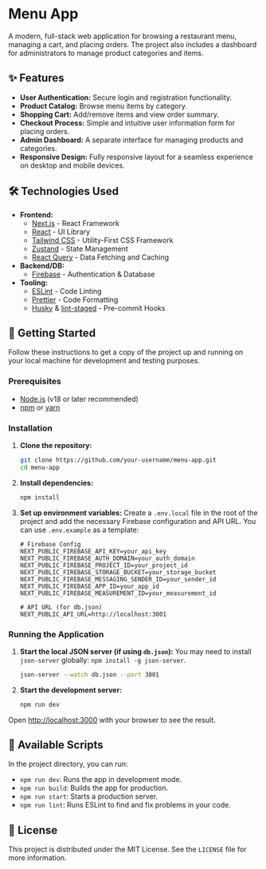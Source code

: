 # Menu App

A modern, full-stack web application for browsing a restaurant menu, managing a cart, and placing orders. The project also includes a dashboard for administrators to manage product categories and items.

## ✨ Features

- **User Authentication:** Secure login and registration functionality.
- **Product Catalog:** Browse menu items by category.
- **Shopping Cart:** Add/remove items and view order summary.
- **Checkout Process:** Simple and intuitive user information form for placing orders.
- **Admin Dashboard:** A separate interface for managing products and categories.
- **Responsive Design:** Fully responsive layout for a seamless experience on desktop and mobile devices.

## 🛠️ Technologies Used

- **Frontend:**
  - [Next.js](https://nextjs.org/) - React Framework
  - [React](https://reactjs.org/) - UI Library
  - [Tailwind CSS](https://tailwindcss.com/) - Utility-First CSS Framework
  - [Zustand](https://github.com/pmndrs/zustand) - State Management
  - [React Query](https://tanstack.com/query/latest) - Data Fetching and Caching
- **Backend/DB:**
  - [Firebase](https://firebase.google.com/) - Authentication & Database
- **Tooling:**
  - [ESLint](https://eslint.org/) - Code Linting
  - [Prettier](https://prettier.io/) - Code Formatting
  - [Husky](https://typicode.github.io/husky/) & [lint-staged](https://github.com/okonet/lint-staged) - Pre-commit Hooks

## 🚀 Getting Started

Follow these instructions to get a copy of the project up and running on your local machine for development and testing purposes.

### Prerequisites

- [Node.js](https://nodejs.org/en/) (v18 or later recommended)
- [npm](https://www.npmjs.com/) or [yarn](https://yarnpkg.com/)

### Installation

1.  **Clone the repository:**
    ```sh
    git clone https://github.com/your-username/menu-app.git
    cd menu-app
    ```

2.  **Install dependencies:**
    ```sh
    npm install
    ```

3.  **Set up environment variables:**
    Create a `.env.local` file in the root of the project and add the necessary Firebase configuration and API URL. You can use `.env.example` as a template:
    ```env
    # Firebase Config
    NEXT_PUBLIC_FIREBASE_API_KEY=your_api_key
    NEXT_PUBLIC_FIREBASE_AUTH_DOMAIN=your_auth_domain
    NEXT_PUBLIC_FIREBASE_PROJECT_ID=your_project_id
    NEXT_PUBLIC_FIREBASE_STORAGE_BUCKET=your_storage_bucket
    NEXT_PUBLIC_FIREBASE_MESSAGING_SENDER_ID=your_sender_id
    NEXT_PUBLIC_FIREBASE_APP_ID=your_app_id
    NEXT_PUBLIC_FIREBASE_MEASUREMENT_ID=your_measurement_id

    # API URL (for db.json)
    NEXT_PUBLIC_API_URL=http://localhost:3001
    ```

### Running the Application

1.  **Start the local JSON server (if using `db.json`):**
    You may need to install `json-server` globally: `npm install -g json-server`.
    ```sh
    json-server --watch db.json --port 3001
    ```

2.  **Start the development server:**
    ```sh
    npm run dev
    ```

Open [http://localhost:3000](http://localhost:3000) with your browser to see the result.

## 📜 Available Scripts

In the project directory, you can run:

- `npm run dev`: Runs the app in development mode.
- `npm run build`: Builds the app for production.
- `npm run start`: Starts a production server.
- `npm run lint`: Runs ESLint to find and fix problems in your code.

## 📄 License

This project is distributed under the MIT License. See the `LICENSE` file for more information.
